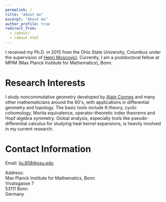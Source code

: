 ```yaml
---
permalink: /
title: "About me"
excerpt: "About me"
author_profile: true
redirect_from: 
  - /about/
  - /about.html
---
```




I received my Ph.D. in 2015 from the Ohio State University, Columbus under the
  supervision of [Henri
  Moscovici](https://www.genealogy.math.ndsu.nodak.edu/id.php?id=11648).
  Currently, I am a  postdoctoral fellow  at MPIM (Max Planck Institute for
  Mathematics), Bonn.

Research Interests
======
I study noncommutative geometry developed by [Alain Connes][conneshp] and many other mathematicians around the 80's, with applications in differential geometry and topology. The basic tools include K-theory, cyclic cohomology, Morita equivalence, operator-theoretic index theorems and Hopf algebra symmetry. 
Global analysis, especially tools like  pseudo-differential calculus for
studying heat kernel expansions, is heavily involved in my current research.

Contact Information
======
Email: liu.858@osu.edu

Address:  
Max Planck Institute for Mathematics, Bonn  
Vivatsgasse 7  
53111 Bonn  
Germany  

[conneshp]: http://www.alainconnes.org/en/  



